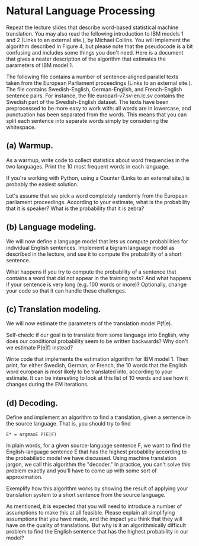 # Natural Language Processing

Repeat the lecture slides that describe word-based statistical machine translation. You may also read the following introduction to IBM models 1 and 2 (Links to an external site.), by Michael Collins. You will implement the algorithm described in Figure 4, but please note that the pseudocode is a bit confusing and includes some things you don't need. Here is a document that gives a neater description of the algorithm that estimates the parameters of IBM model 1.

The following file contains a number of sentence-aligned parallel texts taken from the European Parliament proceedings (Links to an external site.). The file contains Swedish-English, German-English, and French-English sentence pairs. For instance, the file europarl-v7.sv-en.lc.sv contains the Swedish part of the Swedish-English dataset. The texts have been preprocessed to be more easy to work with: all words are in lowercase, and punctuation has been separated from the words. This means that you can split each sentence into separate words simply by considering the whitespace.

## (a) Warmup.

As a warmup, write code to collect statistics about word frequencies in the two languages. Print the 10 most frequent words in each language.

If you're working with Python, using a Counter (Links to an external site.) is probably the easiest solution.

Let's assume that we pick a word completely randomly from the European parliament proceedings. According to your estimate, what is the probability that it is speaker? What is the probability that it is zebra?

## (b) Language modeling.

We will now define a language model that lets us compute probabilities for individual English sentences.
Implement a bigram language model as described in the lecture, and use it to compute the probability of a short sentence.

What happens if you try to compute the probability of a sentence that contains a word that did not appear in the training texts? And what happens if your sentence is very long (e.g. 100 words or more)? Optionally, change your code so that it can handle these challenges.

## (c) Translation modeling.

We will now estimate the parameters of the translation model P(f|e).

Self-check: if our goal is to translate from some language into English, why does our conditional probability seem to be written backwards? Why don't we estimate P(e|f) instead?

Write code that implements the estimation algorithm for IBM model 1. Then print, for either Swedish, German, or French, the 10 words that the English word european is most likely to be translated into, according to your estimate. It can be interesting to look at this list of 10 words and see how it changes during the EM iterations.

## (d) Decoding.

Define and implement an algorithm to find a translation, given a sentence in the source language. That is, you should try to find
```
E* = argmaxE P(E|F)
```

In plain words, for a given source-language sentence F, we want to find the English-language sentence E that has the highest probability according to the probabilistic model we have discussed. Using machine translation jargon, we call this algorithm the "decoder." In practice, you can't solve this problem exactly and you'll have to come up with some sort of approximation.

Exemplify how this algorithm works by showing the result of applying your translation system to a short sentence from the source language.

As mentioned, it is expected that you will need to introduce a number of assumptions to make this at all feasible. Please explain all simplifying assumptions that you have made, and the impact you think that they will have on the quality of translations. But why is it an algorithmically difficult problem to find the English sentence that has the highest probability in our model?
